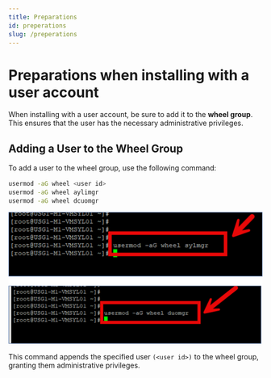 ```yaml
---
title: Preparations
id: preperations
slug: /preperations
---
```


# Preparations when installing with a user account

When installing with a user account, be sure to add it to the **wheel group**. This ensures that the user has the necessary administrative privileges.

## Adding a User to the Wheel Group

To add a user to the wheel group, use the following command:

```bash
usermod -aG wheel <user id>
usermod -aG wheel aylimgr
usermod -aG wheel dcuomgr
```

![END](\windows_install\PREP.png)

This command appends the specified user `(<user id>)` to the wheel group, granting them administrative privileges.
